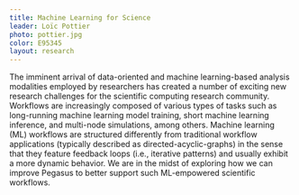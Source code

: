 ```yaml
---
title: Machine Learning for Science
leader: Loïc Pottier
photo: pottier.jpg
color: E95345
layout: research
---
```


The imminent arrival of data-oriented and machine learning-based analysis modalities
employed by researchers has created a number of exciting new research challenges for
the scientific computing research community. Workflows are increasingly composed of
various types of tasks such as long-running machine learning model training, short
machine learning inference, and multi-node simulations, among others. Machine learning
(ML) workflows are structured differently from traditional workflow applications
(typically described as directed-acyclic-graphs) in the sense that they feature
feedback loops (i.e., iterative patterns) and usually exhibit a more dynamic behavior.
We are in the midst of exploring how we can improve Pegasus to better support such
ML-empowered scientific workflows.
